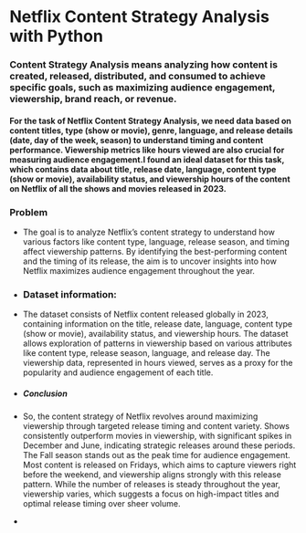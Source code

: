 # Netflix Content Strategy Analysis with Python


### Content Strategy Analysis means analyzing how content is created, released, distributed, and consumed to achieve specific goals, such as maximizing audience engagement, viewership, brand reach, or revenue.

#### For the task of Netflix Content Strategy Analysis, we need data based on content titles, type (show or movie), genre, language, and release details (date, day of the week, season) to understand timing and content performance. Viewership metrics like hours viewed are also crucial for measuring audience engagement.I found an ideal dataset for this task, which contains data about title, release date, language, content type (show or movie), availability status, and viewership hours of the content on Netflix of all the shows and movies released in 2023.

### Problem
- The goal is to analyze Netflix’s content strategy to understand how various factors like content type, language, release season, and timing affect viewership patterns. By identifying the best-performing content and the timing of its release, the aim is to uncover insights into how Netflix maximizes audience engagement throughout the year.

- ### Dataset information: 
- The dataset consists of Netflix content released globally in 2023, containing information on the title, release date, language, content type (show or movie), availability status, and viewership hours. The dataset allows exploration of patterns in viewership based on various attributes like content type, release season, language, and release day. The viewership data, represented in hours viewed, serves as a proxy for the popularity and audience engagement of each title.

- ##### Conclusion
- So, the content strategy of Netflix revolves around maximizing viewership through targeted release timing and content variety. Shows consistently outperform movies in viewership, with significant spikes in December and June, indicating strategic releases around these periods. The Fall season stands out as the peak time for audience engagement. Most content is released on Fridays, which aims to capture viewers right before the weekend, and viewership aligns strongly with this release pattern. While the number of releases is steady throughout the year, viewership varies, which suggests a focus on high-impact titles and optimal release timing over sheer volume.
- 
